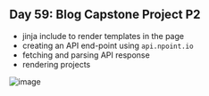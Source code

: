 ## Day 59: Blog Capstone Project P2 

- jinja include to render templates in the page
- creating an API end-point using ```api.npoint.io```
- fetching and parsing API response
- rendering projects

![image](https://github.com/user-attachments/assets/bffc17f6-d28e-4d43-9f68-18e1c56ee333)

